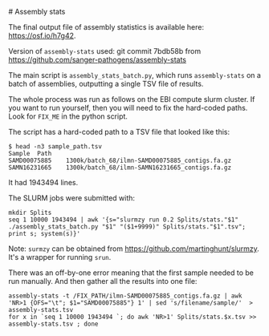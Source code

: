 # Assembly stats

The final output file of assembly statistics is available here:
https://osf.io/h7g42.

Version of `assembly-stats` used: git commit 7bdb58b from
https://github.com/sanger-pathogens/assembly-stats

The main script is `assembly_stats_batch.py`, which runs `assembly-stats`
on a batch of assemblies, outputting a single TSV file of results.

The whole process was run as follows on the EBI compute slurm cluster.
If you want to run yourself, then you will need to fix the hard-coded
paths. Look for `FIX_ME` in the python script.

The script has a hard-coded path to a TSV file that looked like this:
```
$ head -n3 sample_path.tsv
Sample  Path
SAMD00075885    1300k/batch_68/ilmn-SAMD00075885_contigs.fa.gz
SAMN16231665    1300k/batch_68/ilmn-SAMN16231665_contigs.fa.gz
```
It had 1943494 lines.

The SLURM jobs were submitted with:

```
mkdir Splits
seq 1 10000 1943494 | awk '{s="slurmzy run 0.2 Splits/stats."$1" ./assembly_stats_batch.py "$1" "($1+9999)" Splits/stats."$1".tsv"; print s; system(s)}'
```

Note: `surmzy` can be obtained from https://github.com/martinghunt/slurmzy.
It's a wrapper for running `srun`.

There was an off-by-one error meaning that the first sample needed to be
run manually. And then gather all the results into one file:

```
assembly-stats -t /FIX_PATH/ilmn-SAMD00075885_contigs.fa.gz | awk 'NR>1 {OFS="\t"; $1="SAMD00075885"} 1' | sed 's/filename/sample/'  > assembly-stats.tsv
for x in `seq 1 10000 1943494 `; do awk 'NR>1' Splits/stats.$x.tsv >> assembly-stats.tsv ; done
```
